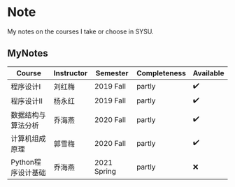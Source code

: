 # Note

My notes on the courses I take or choose in SYSU.

## MyNotes

| Course             | Instructor | Semester    | Completeness | Available          |
| ------------------ | ---------- | ----------- | ------------ | ------------------ |
| 程序设计I          | 刘红梅     | 2019 Fall   | partly       | :heavy_check_mark: |
| 程序设计II         | 杨永红     | 2019 Fall   | partly       | :heavy_check_mark: |
| 数据结构与算法分析 | 乔海燕     | 2020 Fall   | partly       | :heavy_check_mark: |
| 计算机组成原理     | 郭雪梅     | 2020 Fall   | partly       | :heavy_check_mark: |
| Python程序设计基础 | 乔海燕     | 2021 Spring | partly       | :x:                |

